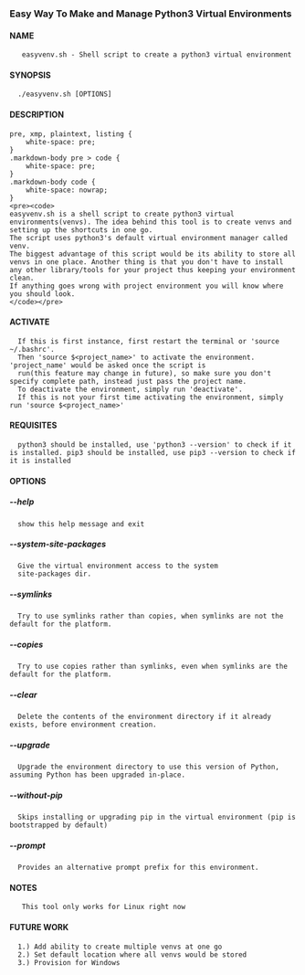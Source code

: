 ### Easy Way To Make and Manage Python3 Virtual Environments
#### NAME
       easyvenv.sh - Shell script to create a python3 virtual environment

#### SYNOPSIS
      ./easyvenv.sh [OPTIONS]

#### DESCRIPTION
    pre, xmp, plaintext, listing {
        white-space: pre;
    }
    .markdown-body pre > code {
        white-space: pre;
    }
    .markdown-body code {
        white-space: nowrap;
    }
    <pre><code>
    easyvenv.sh is a shell script to create python3 virtual environments(venvs). The idea behind this tool is to create venvs and setting up the shortcuts in one go.
    The script uses python3's default virtual environment manager called venv.
    The biggest advantage of this script would be its ability to store all venvs in one place. Another thing is that you don't have to install any other library/tools for your project thus keeping your environment clean.
    If anything goes wrong with project environment you will know where you should look.
    </code></pre>


#### ACTIVATE
      If this is first instance, first restart the terminal or 'source ~/.bashrc'.
      Then 'source $<project_name>' to activate the environment. 'project_name' would be asked once the script is
      run(this feature may change in future), so make sure you don't specify complete path, instead just pass the project name.
      To deactivate the environment, simply run 'deactivate'.
      If this is not your first time activating the environment, simply run 'source $<project_name>'

#### REQUISITES
      python3 should be installed, use 'python3 --version' to check if it is installed. pip3 should be installed, use pip3 --version to check if it is installed

#### OPTIONS

#####  --help
      show this help message and exit

#####  --system-site-packages
      Give the virtual environment access to the system
      site-packages dir.

#####  --symlinks
      Try to use symlinks rather than copies, when symlinks are not the default for the platform.

#####  --copies
      Try to use copies rather than symlinks, even when symlinks are the default for the platform.

#####  --clear
      Delete the contents of the environment directory if it already exists, before environment creation.

#####  --upgrade
      Upgrade the environment directory to use this version of Python, assuming Python has been upgraded in-place.

#####  --without-pip
      Skips installing or upgrading pip in the virtual environment (pip is bootstrapped by default)

#####  --prompt
      Provides an alternative prompt prefix for this environment.

#### NOTES
       This tool only works for Linux right now

#### FUTURE WORK
      1.) Add ability to create multiple venvs at one go
      2.) Set default location where all venvs would be stored
      3.) Provision for Windows
